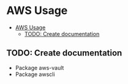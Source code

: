 # AWS Usage

- [AWS Usage](#aws-usage)
  - [TODO: Create documentation](#todo-create-documentation)

## TODO: Create documentation

- Package aws-vault
- Package awscli
